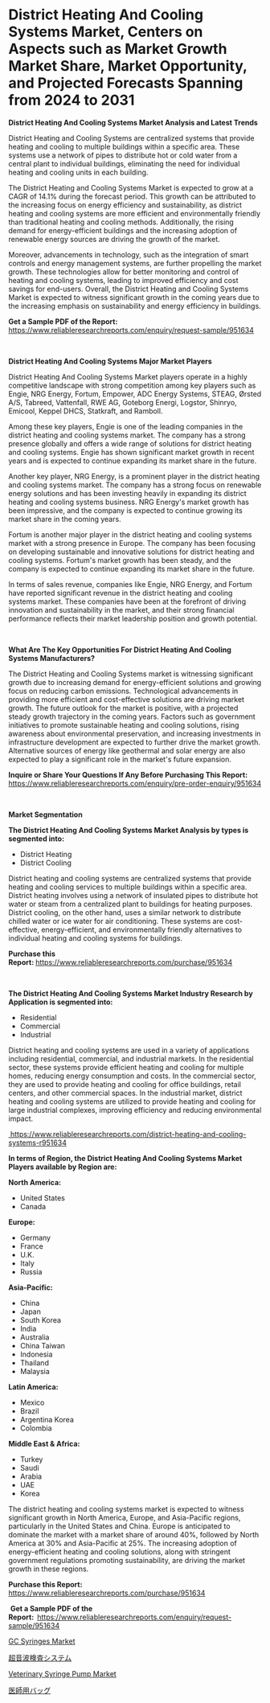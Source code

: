 <p><h1>District Heating And Cooling Systems Market, Centers on Aspects such as Market Growth Market Share, Market Opportunity, and Projected Forecasts Spanning from 2024 to 2031</h1></p><p><strong>District Heating And Cooling Systems Market Analysis and Latest Trends</strong></p>
<p><p>District Heating and Cooling Systems are centralized systems that provide heating and cooling to multiple buildings within a specific area. These systems use a network of pipes to distribute hot or cold water from a central plant to individual buildings, eliminating the need for individual heating and cooling units in each building.</p><p>The District Heating and Cooling Systems Market is expected to grow at a CAGR of 14.1% during the forecast period. This growth can be attributed to the increasing focus on energy efficiency and sustainability, as district heating and cooling systems are more efficient and environmentally friendly than traditional heating and cooling methods. Additionally, the rising demand for energy-efficient buildings and the increasing adoption of renewable energy sources are driving the growth of the market.</p><p>Moreover, advancements in technology, such as the integration of smart controls and energy management systems, are further propelling the market growth. These technologies allow for better monitoring and control of heating and cooling systems, leading to improved efficiency and cost savings for end-users. Overall, the District Heating and Cooling Systems Market is expected to witness significant growth in the coming years due to the increasing emphasis on sustainability and energy efficiency in buildings.</p></p>
<p><strong>Get a Sample PDF of the Report:&nbsp;</strong> <a href="https://www.reliableresearchreports.com/enquiry/request-sample/951634">https://www.reliableresearchreports.com/enquiry/request-sample/951634</a></p>
<p>&nbsp;</p>
<p><strong>District Heating And Cooling Systems Major Market Players</strong></p>
<p><p>District Heating And Cooling Systems Market players operate in a highly competitive landscape with strong competition among key players such as Engie, NRG Energy, Fortum, Empower, ADC Energy Systems, STEAG, Ørsted A/S, Tabreed, Vattenfall, RWE AG, Goteborg Energi, Logstor, Shinryo, Emicool, Keppel DHCS, Statkraft, and Ramboll.</p><p>Among these key players, Engie is one of the leading companies in the district heating and cooling systems market. The company has a strong presence globally and offers a wide range of solutions for district heating and cooling systems. Engie has shown significant market growth in recent years and is expected to continue expanding its market share in the future.</p><p>Another key player, NRG Energy, is a prominent player in the district heating and cooling systems market. The company has a strong focus on renewable energy solutions and has been investing heavily in expanding its district heating and cooling systems business. NRG Energy's market growth has been impressive, and the company is expected to continue growing its market share in the coming years.</p><p>Fortum is another major player in the district heating and cooling systems market with a strong presence in Europe. The company has been focusing on developing sustainable and innovative solutions for district heating and cooling systems. Fortum's market growth has been steady, and the company is expected to continue expanding its market share in the future.</p><p>In terms of sales revenue, companies like Engie, NRG Energy, and Fortum have reported significant revenue in the district heating and cooling systems market. These companies have been at the forefront of driving innovation and sustainability in the market, and their strong financial performance reflects their market leadership position and growth potential.</p></p>
<p>&nbsp;</p>
<p><strong>What Are The Key Opportunities For District Heating And Cooling Systems Manufacturers?</strong></p>
<p><p>The District Heating and Cooling Systems market is witnessing significant growth due to increasing demand for energy-efficient solutions and growing focus on reducing carbon emissions. Technological advancements in providing more efficient and cost-effective solutions are driving market growth. The future outlook for the market is positive, with a projected steady growth trajectory in the coming years. Factors such as government initiatives to promote sustainable heating and cooling solutions, rising awareness about environmental preservation, and increasing investments in infrastructure development are expected to further drive the market growth. Alternative sources of energy like geothermal and solar energy are also expected to play a significant role in the market's future expansion.</p></p>
<p><strong>Inquire or Share Your Questions If Any Before Purchasing This Report:</strong> <a href="https://www.reliableresearchreports.com/enquiry/pre-order-enquiry/951634">https://www.reliableresearchreports.com/enquiry/pre-order-enquiry/951634</a></p>
<p>&nbsp;</p>
<p><strong>Market Segmentation</strong></p>
<p><strong>The District Heating And Cooling Systems Market Analysis by types is segmented into:</strong></p>
<p><ul><li>District Heating</li><li>District Cooling</li></ul></p>
<p><p>District heating and cooling systems are centralized systems that provide heating and cooling services to multiple buildings within a specific area. District heating involves using a network of insulated pipes to distribute hot water or steam from a centralized plant to buildings for heating purposes. District cooling, on the other hand, uses a similar network to distribute chilled water or ice water for air conditioning. These systems are cost-effective, energy-efficient, and environmentally friendly alternatives to individual heating and cooling systems for buildings.</p></p>
<p><strong>Purchase this Report:&nbsp;</strong><a href="https://www.reliableresearchreports.com/purchase/951634">https://www.reliableresearchreports.com/purchase/951634</a></p>
<p>&nbsp;</p>
<p><strong>The District Heating And Cooling Systems Market Industry Research by Application is segmented into:</strong></p>
<p><ul><li>Residential</li><li>Commercial</li><li>Industrial</li></ul></p>
<p><p>District heating and cooling systems are used in a variety of applications including residential, commercial, and industrial markets. In the residential sector, these systems provide efficient heating and cooling for multiple homes, reducing energy consumption and costs. In the commercial sector, they are used to provide heating and cooling for office buildings, retail centers, and other commercial spaces. In the industrial market, district heating and cooling systems are utilized to provide heating and cooling for large industrial complexes, improving efficiency and reducing environmental impact.</p></p>
<p><a href="https://www.reliableresearchreports.com/district-heating-and-cooling-systems-r951634">&nbsp;https://www.reliableresearchreports.com/district-heating-and-cooling-systems-r951634</a></p>
<p><strong>In terms of Region, the District Heating And Cooling Systems Market Players available by Region are:</strong></p>
<p>
    <p> <strong> North America: </strong>
        <ul>
            <li>United States</li>
            <li>Canada</li>
        </ul>
        </p> 
    <p> <strong> Europe: </strong>
        <ul>
            <li>Germany</li>
            <li>France</li>
            <li>U.K.</li>
            <li>Italy</li>
            <li>Russia</li>
        </ul>
        </p> 
    <p> <strong> Asia-Pacific: </strong>
        <ul>
            <li>China</li>
            <li>Japan</li>
            <li>South Korea</li>
            <li>India</li>
            <li>Australia</li>
            <li>China Taiwan</li>
            <li>Indonesia</li>
            <li>Thailand</li>
            <li>Malaysia</li>
        </ul>
        </p> 
    <p> <strong> Latin America: </strong>
        <ul>
            <li>Mexico</li>
            <li>Brazil</li>
            <li>Argentina Korea</li>
            <li>Colombia</li>
        </ul>
        </p> 
    <p> <strong> Middle East & Africa: </strong>
        <ul>
            <li>Turkey</li>
            <li>Saudi</li>
            <li>Arabia</li>
            <li>UAE</li>
            <li>Korea</li>
        </ul>
    </p>
    </p>
<p><p>The district heating and cooling systems market is expected to witness significant growth in North America, Europe, and Asia-Pacific regions, particularly in the United States and China. Europe is anticipated to dominate the market with a market share of around 40%, followed by North America at 30% and Asia-Pacific at 25%. The increasing adoption of energy-efficient heating and cooling solutions, along with stringent government regulations promoting sustainability, are driving the market growth in these regions.</p></p>
<p><strong>Purchase this Report: </strong><a href="https://www.reliableresearchreports.com/purchase/951634">https://www.reliableresearchreports.com/purchase/951634</a></p>
<p>&nbsp;<strong>Get a Sample PDF of the Report:&nbsp;&nbsp;</strong><a href="https://www.reliableresearchreports.com/enquiry/request-sample/951634">https://www.reliableresearchreports.com/enquiry/request-sample/951634</a></p>
<p><strong></strong></p>
<p><p><a href="https://github.com/vregtldg37/Market-Research-Report-List-1/blob/main/gc-syringes-market.md">GC Syringes Market</a></p><p><a href="https://github.com/NikitaBruen/Market-Research-Report-List-1/blob/main/5628448173049.md">超音波検査システム</a></p><p><a href="https://github.com/labibmmn112/Market-Research-Report-List-1/blob/main/veterinary-syringe-pump-market.md">Veterinary Syringe Pump Market</a></p><p><a href="https://github.com/mm14022023/Market-Research-Report-List-2/blob/main/1531659173048.md">医師用バッグ</a></p></p>
